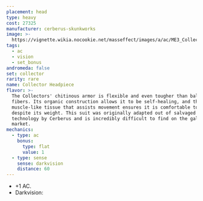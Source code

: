 ```yaml
---
placement: head
type: heavy
cost: 27325
manufacturer: cerberus-skunkworks
image: >-
  https://vignette.wikia.nocookie.net/masseffect/images/a/ac/ME3_Collector_Armor.png/revision/latest/scale-to-width-down/350?cb=20120314183021
tags:
  - ac
  - vision
  - set_bonus
andromeda: false
set: collector
rarity: rare
name: Collector Headpiece
flavor: >-
  The Collectors' chitinous armor is flexible and even tougher than ballistic
  fibers. Its organic construction allows it to be self-healing, and the
  muscle-like tissue that assists movement ensures it is comfortable to wear
  despite its weight. This suit was originally adapted out of salvaged Collector
  technology by Cerberus and is incredibly difficult to find on the galactic
  market.
mechanics:
  - type: ac
    bonus:
      type: flat
      value: 1
  - type: sense
    sense: darkvision
    distance: 60
---
```

- +1 AC.
- Darkvision: <me-distance length='60' />
